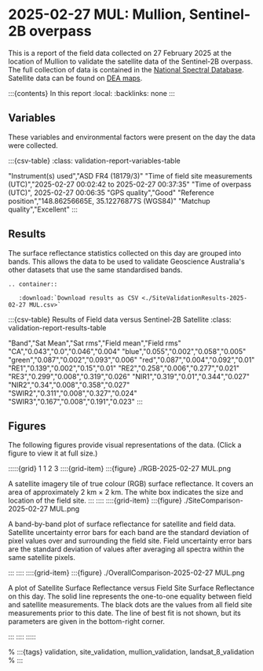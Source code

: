 # 2025-02-27 MUL: Mullion, Sentinel-2B overpass

This is a report of the field data collected on 27 February 2025 at the location of Mullion
to validate the satellite data of the Sentinel-2B overpass.
The full collection of data is contained in the [National Spectral Database](https://www.ga.gov.au/scientific-topics/dea/dea-data-and-products/national-spectral-database).
Satellite data can be found on [DEA maps](https://maps.dea.ga.gov.au/#share=s-i2o7JwB5gvXOQefhMmTLJaA14b0).

:::{contents} In this report
:local:
:backlinks: none
:::

## Variables

These variables and environmental factors were present on the day the data were collected.

:::{csv-table}
:class: validation-report-variables-table

"Instrument(s) used","ASD FR4 (18179/3)"
"Time of field site measurements (UTC)","2025-02-27 00:02:42 to 2025-02-27 00:37:35"
"Time of overpass (UTC)", 2025-02-27 00:06:35
"GPS quality","Good"
"Reference position","148.86256665E, 35.12276877S (WGS84)"
"Matchup quality","Excellent"
:::

## Results

The surface reflectance statistics collected on this day are grouped into bands.
This allows the data to be used to validate Geoscience Australia's other datasets that use the same standardised bands.

```{eval-rst}
.. container:: 

   :download:`Download results as CSV <./SiteValidationResults-2025-02-27 MUL.csv>`
```

:::{csv-table} Results of Field data versus Sentinel-2B Satellite
:class: validation-report-results-table

"Band","Sat Mean","Sat rms","Field mean","Field rms"
"CA","0.043","0.0","0.046","0.004"
"blue","0.055","0.002","0.058","0.005"
"green","0.087","0.002","0.093","0.006"
"red","0.087","0.004","0.092","0.01"
"RE1","0.139","0.002","0.15","0.01"
"RE2","0.258","0.006","0.277","0.021"
"RE3","0.299","0.008","0.319","0.026"
"NIR1","0.319","0.01","0.344","0.027"
"NIR2","0.34","0.008","0.358","0.027"
"SWIR2","0.311","0.008","0.327","0.024"
"SWIR3","0.167","0.008","0.191","0.023"
:::

## Figures

The following figures provide visual representations of the data. (Click a figure to view it at full size.)

:::::{grid} 1 1 2 3
::::{grid-item}
:::{figure} ./RGB-2025-02-27 MUL.png

A satellite imagery tile of true colour (RGB) surface reflectance.
It covers an area of approximately 2&nbsp;km &times; 2&nbsp;km.
The white box indicates the size and location
of the field site.
:::
::::
::::{grid-item}
:::{figure} ./SiteComparison-2025-02-27 MUL.png

A band-by-band plot of surface reflectance for satellite and field data.
Satellite uncertainty error bars for each band are the standard deviation
of pixel values over and surrounding the field site.
Field uncertainty error bars are the standard deviation of values after
averaging all spectra within the same satellite pixels.

:::
::::
::::{grid-item}
:::{figure} ./OverallComparison-2025-02-27 MUL.png

A plot of Satellite Surface Reflectance versus Field Site Surface Reflectance on this day.
The solid line represents the one-to-one equality between field and satellite measurements.
The black dots are the values from all field site measurements prior to this date.
The line of best fit is not shown, but its parameters are given in the bottom-right corner.

:::
::::
:::::

% :::{tags} validation, site_validation, mullion_validation, landsat_8_validation
% :::
    